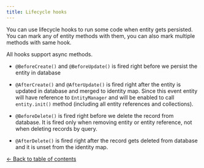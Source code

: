 ```yaml
---
title: Lifecycle hooks
---
```


You can use lifecycle hooks to run some code when entity gets persisted. You can mark any of
entity methods with them, you can also mark multiple methods with same hook.

All hooks support async methods.

- `@BeforeCreate()` and `@BeforeUpdate()` is fired right before we persist the entity in database

- `@AfterCreate()` and `@AfterUpdate()` is fired right after the entity is updated in database and 
merged to identity map. Since this event entity will have reference to `EntityManager` and will be 
enabled to call `entity.init()` method (including all entity references and collections).

- `@BeforeDelete()` is fired right before we delete the record from database. It is fired only when
removing entity or entity reference, not when deleting records by query. 

- `@AfterDelete()` is fired right after the record gets deleted from database and it is unset from 
the identity map.

[&larr; Back to table of contents](index.md#table-of-contents)
